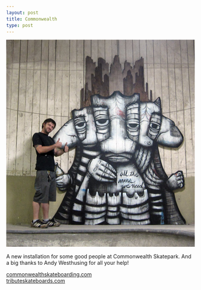```yaml
---
layout: post
title: Commonwealth
type: post
---
```


![Commonwealth](/media/images/commonwealth.jpg)

A new installation for some good people at Commonwealth Skatepark. And a big thanks to Andy Westhusing for all your help!

<a href="http://commonwealthskateboarding.com" target="_blank">commonwealthskateboarding.com</a>
<br/>
<a href="http://tributeskateboards.com" target="_blank">tributeskateboards.com</a>
